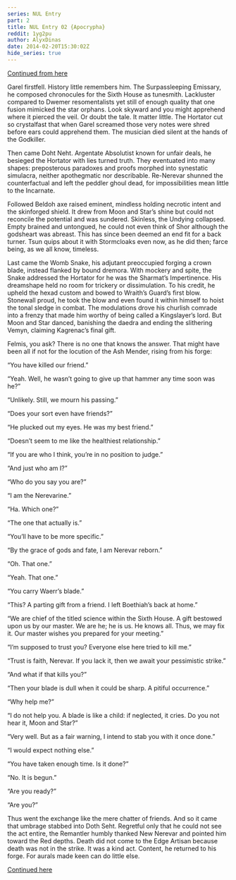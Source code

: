 ```yaml
---
series: NUL Entry
part: 2
title: NUL Entry 02 {Apocrypha}
reddit: 1yg2pu
author: AlyxDinas
date: 2014-02-20T15:30:02Z
hide_series: true
---
```


[Continued from here][0]

Garel firstfell. History little remembers him. The Surpassleeping Emissary, he
composed chronocules for the Sixth House as tunesmith. Lackluster compared to
Dwemer resomentalists yet still of enough quality that one fusion mimicked the
star orphans. Look skyward and you might apprehend where it pierced the veil. Or
doubt the tale. It matter little. The Hortator cut so crystalfast that when
Garel screamed those very notes were shred before ears could apprehend them. The
musician died silent at the hands of the Godkiller.

Then came Doht Neht. Argentate Absolutist known for unfair deals, he besieged
the Hortator with lies turned truth. They eventuated into many shapes:
preposterous paradoxes and proofs morphed into synestatic simulacra, neither
apothegmatic nor describable. Re-Nerevar shunned the counterfactual and left the
peddler ghoul dead, for impossibilities mean little to the Incarnate.

Followed Beldoh axe raised eminent, mindless holding necrotic intent and the
skinforged shield. It drew from Moon and Star’s shine but could not reconcile
the potential and was sundered. Skinless, the Undying collapsed. Empty brained
and untongued, he could not even think of Shor although the godsheart was
abreast. This has since been deemed an end fit for a back turner. Tsun quips
about it with Stormcloaks even now, as he did then; farce being, as we all know,
timeless.

Last came the Womb Snake, his adjutant preoccupied forging a crown blade,
instead flanked by bound dremora. With mockery and spite, the Snake addressed
the Hortator for he was the Sharmat’s Impertinence. His dreamshape held no room
for trickery or dissimulation. To his credit, he upheld the hexad custom and
bowed to Wraith’s Guard’s first blow. Stonewall proud, he took the blow and even
found it within himself to hoist the tonal sledge in combat. The modulations
drove his churlish comrade into a frenzy that made him worthy of being called a
Kingslayer’s lord. But Moon and Star danced, banishing the daedra and ending the
slithering Vemyn, claiming Kagrenac’s final gift.

Felmis, you ask? There is no one that knows the answer. That might have been all
if not for the locution of the Ash Mender, rising from his forge:

“You have killed our friend.”

“Yeah. Well, he wasn’t going to give up that hammer any time soon was he?”

“Unlikely. Still, we mourn his passing.”

“Does your sort even have friends?”

“He plucked out my eyes. He was my best friend.”

“Doesn’t seem to me like the healthiest relationship.”

“If you are who I think, you’re in no position to judge.”

“And just who am I?”

“Who do you say you are?”

“I am the Nerevarine.”

“Ha. Which one?”

“The one that actually is.”

“You’ll have to be more specific.”

“By the grace of gods and fate, I am Nerevar reborn.”

“Oh. That one.”

“Yeah. That one.”

“You carry Waerr’s blade.”

“This? A parting gift from a friend. I left Boethiah’s back at home.”

“We are chief of the titled science within the Sixth House. A gift bestowed upon
us by our master. We are he; he is us. He knows all. Thus, we may fix it. Our
master wishes you prepared for your meeting.”

“I’m supposed to trust you? Everyone else here tried to kill me.”

“Trust is faith, Nerevar. If you lack it, then we await your pessimistic strike.”

“And what if that kills you?”

“Then your blade is dull when it could be sharp. A pitiful occurrence.”

“Why help me?”

“I do not help you. A blade is like a child: if neglected, it cries. Do you not
hear it, Moon and Star?”

“Very well. But as a fair warning, I intend to stab you with it once done.”

“I would expect nothing else.”

“You have taken enough time. Is it done?”

“No. It is begun.”

“Are you ready?”

“Are you?”

Thus went the exchange like the mere chatter of friends. And so it came that
umbrage stabbed into Doth Seht. Regretful only that he could not see the act
entire, the Remantler humbly thanked New Nerevar and pointed him toward the Red
depths. Death did not come to the Edge Artisan because death was not in the
strike. It was a kind act. Content, he returned to his forge. For aurals made
keen can do little else.

[Continued here][1]

[0]: ./1yaiwj
[1]: ./1z405s
